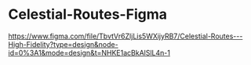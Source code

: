 # Celestial-Routes-Figma
https://www.figma.com/file/TbvtVr6ZljLis5WXijyRB7/Celestial-Routes---High-Fidelity?type=design&node-id=0%3A1&mode=design&t=NHKE1acBkAlSlL4n-1
